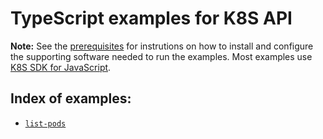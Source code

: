 # TypeScript examples for K8S API

**Note:** See the [prerequisites](./HOWTO.md) for instrutions on how to install and configure the supporting software needed to run the examples. Most examples use [K8S SDK for JavaScript](https://github.com/kubernetes-client/javascript).

## Index of examples:

* [`list-pods`](./list-pods)